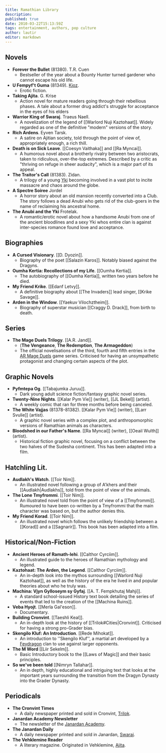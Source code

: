 ```yaml
---
title: Ramathian Library
description:
published: true
date: 2010-03-22T15:13:59Z
tags: entertainment, authors, pop culture
author: lautir
editor: markdown
---
```


Novels
------

* **Forever the Bullet** (81380). T.R. Cuen
    * Bestseller of the year about a Bounty Hunter turned gardener who cannot escape his old life.
* **U Fempyf't Guma** (81349). [Kjoz](/pop-culture-figures/kjoz "wikilink").
    *  Erotic fiction.
* **Taking Ajita**. G. Krise
    * Action novel for mature readers going through their rebellious phases. A tale about a former drug addict's struggle for acceptance in the eyes of his elders
* **Warrior King of Swaraj**. Traeus Naell.
    * A novelization of the legend of [[Warlord Nuji Kaztohaat]]. Widely regarded as one of the definitive "modern" versions of the story.
* **Rich Ardens**. Eyven Tarsk.
    * A satire on Ajitian society, told through the point of view of, appropriately enough, a rich thill.
* **Death is on Sick Leave**. [[Coesyn Vaithaka]] and [[Ra Myncai]].
    * A humorous novel about a brotherly rivalry between two aristocrats, taken to ridiculous, over-the-top extremes. Described by a critic as "thriving on refuge in sheer audacity", which is a major part of its appeal.
* **The Traitor's Call** (81383). Zidan.
    * A trilogy of a young [Yki](/species/yki "wikilink") becoming involved in a vast plot to incite massacre and chaos around the globe.
* **A Spectre Soiree** Jordel
    * A horror story about an old mansion recently converted into a Club. The story follows a dead Anubi who gets rid of the club-goers in the name of reclaiming his ancestral home.
* **The Anubi and the Yki** Frotelak.
    * A romantic/erotic novel about how a handsome Anubi from one of the ancient bloodlines and a sexy Yki whos entire clan is against inter-species romance found love and acceptance.


Biographies
-----------

* **A Cursed Visionary**. [[D. Dyozin]].
    * Biography of the poet [[Salazin Karos]]. Notably biased against the Dragyns.
* **Oumha Kertia: Recollections of my Life**. [[Oumha Kertia]].
    * The autobiography of [[Oumha Kertia]], written two years before he died.
* **My Friend Krike**. [[Edanf Letvy]].
    * A definitive biography about [[The Invaders]] lead singer, [[Krike Savage]].
* **Arden in the Window**. [[Yaekuv Vilochztheim]].
    * Biography of superstar musician [[Craggy D. Drack]], from birth to death.


Series
------

* **The Mage Duels Trilogy**. [[A.R. Jand]].
    * (**The Vengeance**, **The Redemption**, **The Armageddon**)
    * The official novelisations of the third, fourth and fifth entries in the [AR Mage Duels](/sports/ar-mage-duels "wikilink") game series. Criticised for having an unsympathetic protagonist and changing certain aspects of the plot.

Graphic Novels
------
* **Pyfmtepa Og**.  [[Tabajumka Juruu]].
    * Dark young adult science fiction/fantasy graphic novel series.
* **Twenty-Nine Nights**. [[Kalar Pym Vie]] (writer), [[JL Bekel]] (artist).
    * A weekly comic that ran for three months before being canceled.
* **The White Vajjas** (81378-81382). [[Kalar Pym Vie]] (writer), [[Larr Svulie]] (artist).
    * A graphic novel series with a complex plot, and anthropomorphic versions of Ramathian animals as characters.
* **Bloodshed in our Father's Name**. [[Ra Myncai]] (writer), [[Oeail Wulth]] (artist).
    * Historical fiction graphic novel, focusing on a conflict between the two halves of the Sudesha continent. This has been adapted into a film.


Hatchling Lit.
------

* **Audlakh's Watch**. [[Toir Nim]].
    * An illustrated novel following a group of A'khers and their [[Audlakh|Audlakhs]], told from the point of view of the animals.
* **The Lone Tmyfrommi**. [[Toir Nim]].
    * An illustrated novel told from the point of view of a [[Tmyfrommi]]. Rumoured to have been co-written by a Tmyfrommi that the main character was based on, but the author denies this.
* **My Friend Korad**. [[Toir Nim]].
    * An illustrated novel which follows the unlikely friendship between a [[Korad]] and a [[Sagnarir]]. This book has been adapted into a film.


Historical/Non-Fiction
------

* **Ancient Heroes of Ramath-lehi**. [[Calthor Cyrciim]].
    * An illustrated guide to the heroes of Ramathian mythology and legend.
* **Kaztohaat: The Arden, the Legend**. [[Calthor Cyrciim]].
    * An in-depth look into the mythos surrounding [[Warlord Nuji Kaztohaat]], as well as the history of the era he lived in and popular theories about who he truly was.
* **Machina: Vjyn Gylloseym sy Gyfaj**. [[A. T. Fempkhutaj Mahji]].
    * A standard school-issued History text book detailing the series of events that led to the creation of the [[Machina Ruins]].
* **Veba Hyojt**. [[Merla Gal'eson]].
    * Documentary.
* **Building Cronvint**. [[Taeshli Keal]].
    * An in-depth look at the history of [[Trilok#Cities|Cronvint]]. Criticised for having a strong pro-Grader bias.
* **Skengilo Kluf: An Introduction**. [[Rede Mihokat]].
    * An introduction to ''Skengilo Kluf'', a martial art developed by a [Feydragon](/species/feydragon "wikilink") clan to use against larger opponents.
* **The M Word** [[Liir Sekelm]].
    * Basic Introductory book to the [[Laws of Magic]] and their basic principles.
* **So we've been told** [[Nimryn Tallahar]].
    * An in depth, highly educational and intriguing text that looks at the important years surrounding the transition from the Dragyn Dynasty into the Grader Dynasty.


Periodicals
------

* **The Cronvint Times**
    * A daily newspaper printed and sold in Cronvint, [Trilok](/countries/trilok "wikilink").
* **Janardan Academy Newsletter**
    * The newsletter of the [Janardan Academy](/schools/janardan-academy "wikilink").
* **The Janardan Daily**
    * A daily newspaper printed and sold in Janardan, [Swaraj](/countries/swaraj "wikilink").
* **The Vehklemine Reader**
    * A literary magazine. Originated in Vehklemine, [Ajita](/countries/ajita "wikilink").

